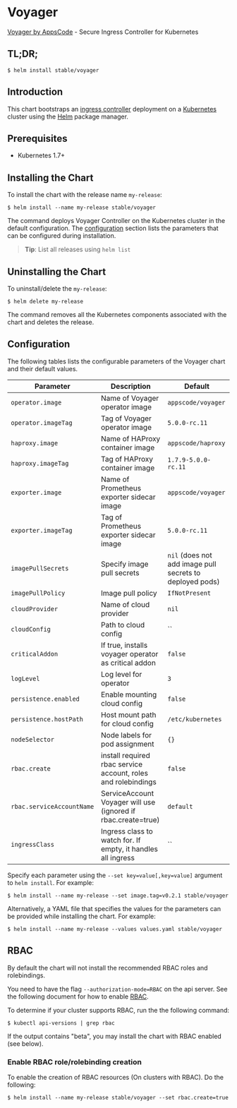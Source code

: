 # Voyager
[Voyager by AppsCode](https://github.com/appscode/voyager) - Secure Ingress Controller for Kubernetes

## TL;DR;

```console
$ helm install stable/voyager
```

## Introduction

This chart bootstraps an [ingress controller](https://github.com/appscode/voyager) deployment on a [Kubernetes](http://kubernetes.io) cluster using the [Helm](https://helm.sh) package manager.


## Prerequisites

- Kubernetes 1.7+

## Installing the Chart
To install the chart with the release name `my-release`:
```console
$ helm install --name my-release stable/voyager
```
The command deploys Voyager Controller on the Kubernetes cluster in the default configuration. The [configuration](#configuration) section lists the parameters that can be configured during installation.

> **Tip**: List all releases using `helm list`

## Uninstalling the Chart

To uninstall/delete the `my-release`:

```console
$ helm delete my-release
```

The command removes all the Kubernetes components associated with the chart and deletes the release.

## Configuration

The following tables lists the configurable parameters of the Voyager chart and their default values.


| Parameter                 | Description                                                   | Default            |
| --------------------------| ------------------------------------------------------------- | ------------------ |
| `operator.image`          | Name of Voyager operator image                                | `appscode/voyager` |
| `operator.imageTag`       | Tag of Voyager operator image                                 | `5.0.0-rc.11`       |
| `haproxy.image`           | Name of HAProxy container image                               | `appscode/haproxy` |
| `haproxy.imageTag`        | Tag of HAProxy container image                                | `1.7.9-5.0.0-rc.11` |
| `exporter.image`          | Name of Prometheus exporter sidecar image                     | `appscode/voyager` |
| `exporter.imageTag`       | Tag of Prometheus exporter sidecar image                      | `5.0.0-rc.11`       |
| `imagePullSecrets`        | Specify image pull secrets                                    | `nil` (does not add image pull secrets to deployed pods) |
| `imagePullPolicy`         | Image pull policy                                             | `IfNotPresent`     |
| `cloudProvider`           | Name of cloud provider                                        | `nil`              |
| `cloudConfig`             | Path to cloud config                                          | ``                 |
| `criticalAddon`           | If true, installs voyager operator as critical addon          | `false`            |
| `logLevel`                | Log level for operator                                        | `3`                |
| `persistence.enabled`     | Enable mounting cloud config                                  | `false`            |
| `persistence.hostPath`    | Host mount path for cloud config                              | `/etc/kubernetes`  |
| `nodeSelector`            | Node labels for pod assignment                                | `{}`               |
| `rbac.create`             | install required rbac service account, roles and rolebindings | `false`            |
| `rbac.serviceAccountName` | ServiceAccount Voyager will use (ignored if rbac.create=true) | `default`          |
| `ingressClass`            | Ingress class to watch for. If empty, it handles all ingress  | ``                 |


Specify each parameter using the `--set key=value[,key=value]` argument to `helm install`. For example:

```console
$ helm install --name my-release --set image.tag=v0.2.1 stable/voyager
```

Alternatively, a YAML file that specifies the values for the parameters can be provided while
installing the chart. For example:

```console
$ helm install --name my-release --values values.yaml stable/voyager
```

## RBAC
By default the chart will not install the recommended RBAC roles and rolebindings.

You need to have the flag `--authorization-mode=RBAC` on the api server. See the following document for how to enable [RBAC](https://kubernetes.io/docs/admin/authorization/rbac/).

To determine if your cluster supports RBAC, run the the following command:

```console
$ kubectl api-versions | grep rbac
```

If the output contains "beta", you may install the chart with RBAC enabled (see below).

### Enable RBAC role/rolebinding creation

To enable the creation of RBAC resources (On clusters with RBAC). Do the following:

```console
$ helm install --name my-release stable/voyager --set rbac.create=true
```
